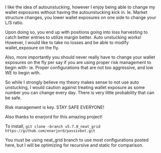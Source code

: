 I like the idea of autounstucking, however I enjoy being able to change my wallet exposures without having the autounstucking kick in. Ie. Market structure changes, you lower wallet exposures on one side to change your L/S ratio. 

Upon doing so, you end up with positions going into loss harvesting to catch better entries to utilize margin better. Auto unstucking works! However, I would like to take no losses and be able to modify wallet_exposure on the fly. 

Also, more importantly you should never really have to change your wallet exposures on the fly per say if you are using proper risk management to begin with- ie. Proper configurations that are not too aggressive, and low WE to begin with. 

So while I strongly believe my theory makes sense to not use auto unstucking, I would caution against treating wallet exposure as some number you can change every day. There is very little probability that can be safe.

Risk management is key. STAY SAFE EVERYONE! 

Also thanks to enarjord for this amazing project! 

To install, ``git clone —branch v5.7.0_neat_grid https://github.com/enarjord/passivbot.git``

You must be using neat_grid branch to use most configurations posted here, but I will be optimizing for recursive and static for comparison.
